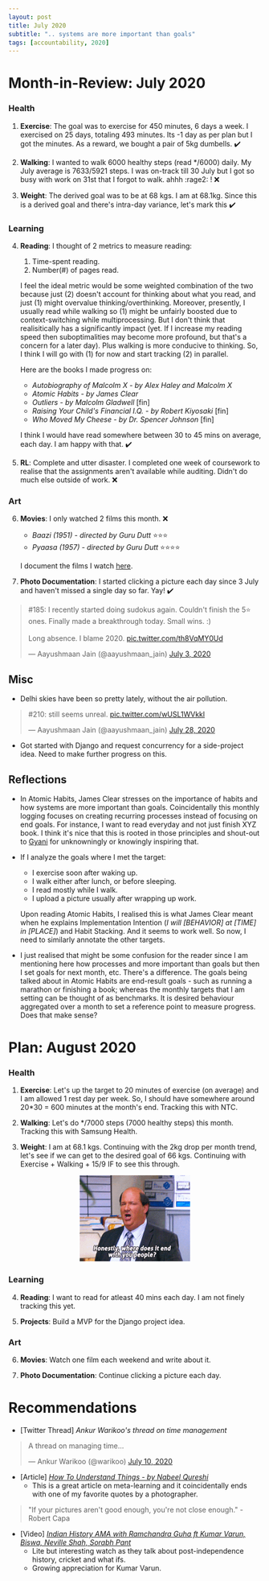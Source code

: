 ```yaml
---
layout: post
title: July 2020
subtitle: ".. systems are more important than goals"
tags: [accountability, 2020]
---
```


# Month-in-Review: July 2020
### Health
1. **Exercise**: The goal was to exercise for 450 minutes, 6 days a week. I exercised on 25 days, totaling 493 minutes. Its -1 day as per plan but I got the minutes. As a reward, we bought a pair of 5kg dumbells. ✔️

2. **Walking**: I wanted to walk 6000 healthy steps (read */6000) daily. My July average is 7633/5921 steps. I was on-track till 30 July but I got so busy with work on 31st that I forgot to walk. ahhh :rage2: ! ❌

3. **Weight**: The derived goal was to be at 68 kgs. I am at 68.1kg. Since this is a derived goal and there's intra-day variance, let's mark this ✔️

### Learning
4. **Reading**: I thought of 2 metrics to measure reading:  
   1. Time-spent reading.
   2. Number(#) of pages read.  

    I feel the ideal metric would be some weighted combination of the two because just (2) doesn't account for thinking about what you read, and just (1) might overvalue thinking/overthinking. Moreover, presently, I usually read while walking so (1) might be unfairly boosted due to context-switching while multiprocessing. But I don't think that realisitically has a significantly impact (yet. If I increase my reading speed then suboptimalities may become more profound, but that's a concern for a later day). Plus walking is more conducive to thinking. So, I think I will go with (1) for now and start tracking (2) in parallel.

    Here are the books I made progress on:
    - *Autobiography of Malcolm X - by Alex Haley and Malcolm X*
    - *Atomic Habits - by James Clear*
    - *Outliers - by Malcolm Gladwell* [fin]
    - *Raising Your Child's Financial I.Q. - by Robert Kiyosaki* [fin]
    - *Who Moved My Cheese - by Dr. Spencer Johnson* [fin]

    I think I would have read somewhere between 30 to 45 mins on average, each day. I am happy with that. ✔️

5. **RL**: Complete and utter disaster. I completed one week of coursework to realise that the assignments aren't available while auditing. Didn't do much else outside of work. ❌

### Art
6. **Movies**: I only watched 2 films this month. ❌
   - *Baazi (1951) - directed by Guru Dutt* ⭐️⭐️⭐️
   - *Pyaasa (1957) - directed by Guru Dutt* ⭐️⭐️⭐️⭐️  

    I document the films I watch [here](https://letterboxd.com/wanderwonder/).


7. **Photo Documentation**: I started clicking a picture each day since 3 July and haven't missed a single day so far. Yay! ✔️
<p align='center'>
  <blockquote class="twitter-tweet"><p lang="en" dir="ltr">#185: I recently started doing sudokus again. Couldn&#39;t finish the 5⭐ ones. Finally made a breakthrough today. Small wins. :)<br><br>Long absence. I blame 2020. <a href="https://t.co/th8VqMY0Ud">pic.twitter.com/th8VqMY0Ud</a></p>&mdash; Aayushmaan Jain (@aayushmaan_jain) <a href="https://twitter.com/aayushmaan_jain/status/1279044303986151424?ref_src=twsrc%5Etfw">July 3, 2020</a></blockquote> <script async src="https://platform.twitter.com/widgets.js" charset="utf-8"></script>
</p>

## Misc
- Delhi skies have been so pretty lately, without the air pollution.
<p align='center'>
  <blockquote class="twitter-tweet"><p lang="en" dir="ltr">#210: still seems unreal. <a href="https://t.co/wUSL1WVkkl">pic.twitter.com/wUSL1WVkkl</a></p>&mdash; Aayushmaan Jain (@aayushmaan_jain) <a href="https://twitter.com/aayushmaan_jain/status/1288161052903923712?ref_src=twsrc%5Etfw">July 28, 2020</a></blockquote> <script async src="https://platform.twitter.com/widgets.js" charset="utf-8"></script>
</p>

- Got started with Django and request concurrency for a side-project idea. Need to make further progress on this.

## Reflections
- In Atomic Habits, James Clear stresses on the importance of habits and how systems are more important than goals. Coincidentally this monthly logging focuses on creating recurring processes instead of focusing on end goals. For instance, I want to read everyday and not just finish XYZ book. I think it's nice that this is rooted in those principles and shout-out to [Gyani](gyani.net) for unknowningly or knowingly inspiring that. 

- If I analyze the goals where I met the target: 
  - I exercise soon after waking up. 
  - I walk either after lunch, or before sleeping.
  - I read mostly while I walk.
  - I upload a picture usually after wrapping up work.   

  Upon reading Atomic Habits, I realised this is what James Clear meant when he explains Implementation Intention (*I will [BEHAVIOR] at [TIME] in [PLACE]*) and Habit Stacking. And it seems to work well. So now, I need to similarly annotate the other targets. 

- I just realised that might be some confusion for the reader since I am mentioning here how  processes and more important than goals but then I set goals for next month, etc. There's a difference. The goals being talked about in Atomic Habits are end-result goals - such as running a marathon or finishing a book; whereas the monthly targets that I am setting can be thought of as benchmarks. It is desired behaviour aggregated over a month to set a reference point to measure progress. Does that make sense? 

# Plan: August 2020

### Health
1. **Exercise**: Let's up the target to 20 minutes of exercise (on average) and I am allowed 1 rest day per week. So, I should have somewhere around 20*30 = 600 minutes at the month's end. Tracking this with NTC.

2. **Walking**: Let's do */7000 steps (7000 healthy steps) this month. Tracking this with Samsung Health.

3. **Weight**: I am at 68.1 kgs. Continuing with the 2kg drop per month trend, let's see if we can get to the desired goal of 66 kgs. Continuing with Exercise + Walking + 15/9 IF to see this through. 

<p align="center">
  <img src='./../img/gifs/kevin-where-does-it-stop.gif'> 
</p>


### Learning
4. **Reading**: I want to read for atleast 40 mins each day. I am not finely tracking this yet.

5. **Projects**: Build a MVP for the Django project idea.

### Art
6. **Movies**: Watch one film each weekend and write about it.

7. **Photo Documentation**: Continue clicking a picture each day.

# Recommendations
- \[Twitter Thread\] *Ankur Warikoo's thread on time management*
<p align='center'>
<blockquote class="twitter-tweet"><p lang="en" dir="ltr">A thread on managing time...</p>&mdash; Ankur Warikoo (@warikoo) <a href="https://twitter.com/warikoo/status/1281498178135756801?ref_src=twsrc%5Etfw">July 10, 2020</a></blockquote> <script async src="https://platform.twitter.com/widgets.js" charset="utf-8"></script>
</p>

- \[Article\] [*How To Understand Things - by Nabeel Qureshi*](https://nabeelqu.co/understanding)
  - This is a great article on meta-learning and it coincidentally ends with one of my favorite quotes by a photographer. 

> "If your pictures aren't good enough, you're not close enough." - Robert Capa

- \[Video\] [*Indian History AMA with Ramchandra Guha ft Kumar Varun, Biswa, Neville Shah, Sorabh Pant*](https://www.youtube.com/watch?v=M6ljz-b0s8M)
  - Lite but interesting watch as they talk about post-independence history, cricket and what ifs.
  - Growing appreciation for Kumar Varun.